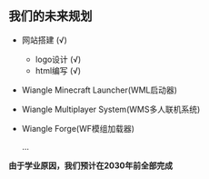 ## 我们的未来规划

- 网站搭建 (√)

  - logo设计 (√)
  - html编写 (√)

- Wiangle Minecraft Launcher(WML启动器)

- Wiangle Multiplayer System(WMS多人联机系统)

- Wiangle Forge(WF模组加载器)

  ...

**由于学业原因，我们预计在2030年前全部完成**

